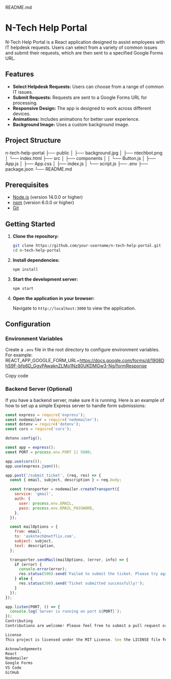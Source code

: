 README.md

# N-Tech Help Portal

N-Tech Help Portal is a React application designed to assist employees with IT helpdesk requests. Users can select from a variety of common issues and submit their requests, which are then sent to a specified Google Forms URL.

## Features

- **Select Helpdesk Requests:** Users can choose from a range of common IT issues.
- **Submit Requests:** Requests are sent to a Google Forms URL for processing.
- **Responsive Design:** The app is designed to work across different devices.
- **Animations:** Includes animations for better user experience.
- **Background Image:** Uses a custom background image.

## Project Structure
n-tech-help-portal ├── public │ ├── background.jpg │ ├── ntechbot.png │ └── index.html ├── src │ ├── components │ │ └── Button.js │ ├── App.js │ ├── App.css │ ├── index.js │ └── script.js ├── .env ├── package.json └── README.md


## Prerequisites

- [Node.js](https://nodejs.org/) (version 14.0.0 or higher)
- [npm](https://www.npmjs.com/) (version 6.0.0 or higher)
- [Git](https://git-scm.com/)

## Getting Started

1. **Clone the repository:**

    ```sh
    git clone https://github.com/your-username/n-tech-help-portal.git
    cd n-tech-help-portal
    ```

2. **Install dependencies:**

    ```sh
    npm install
    ```

3. **Start the development server:**

    ```sh
    npm start
    ```

4. **Open the application in your browser:**

    Navigate to `http://localhost:3000` to view the application.

## Configuration

### Environment Variables

Create a `.env` file in the root directory to configure environment variables. For example:
REACT_APP_GOOGLE_FORM_URL=https://docs.google.com/forms/d/1908DhS9F-bfp6D_GgyPAwaknZLMo1Nz80UKDMGw3-Ng/formResponse

Copy code


### Backend Server (Optional)

If you have a backend server, make sure it is running. Here is an example of how to set up a simple Express server to handle form submissions:

```js
const express = require('express');
const nodemailer = require('nodemailer');
const dotenv = require('dotenv');
const cors = require('cors');

dotenv.config();

const app = express();
const PORT = process.env.PORT || 5000;

app.use(cors());
app.use(express.json());

app.post('/submit_ticket', (req, res) => {
  const { email, subject, description } = req.body;

  const transporter = nodemailer.createTransport({
    service: 'gmail',
    auth: {
      user: process.env.EMAIL,
      pass: process.env.EMAIL_PASSWORD,
    },
  });

  const mailOptions = {
    from: email,
    to: 'askntech@netflix.com',
    subject: subject,
    text: description,
  };

  transporter.sendMail(mailOptions, (error, info) => {
    if (error) {
      console.error(error);
      res.status(500).send('Failed to submit the ticket. Please try again.');
    } else {
      res.status(200).send('Ticket submitted successfully!');
    }
  });
});

app.listen(PORT, () => {
  console.log(`Server is running on port ${PORT}`);
});
Contributing
Contributions are welcome! Please feel free to submit a pull request or open an issue.

License
This project is licensed under the MIT License. See the LICENSE file for more details.

Acknowledgements
React
Nodemailer
Google Forms
VS Code
GitHub
